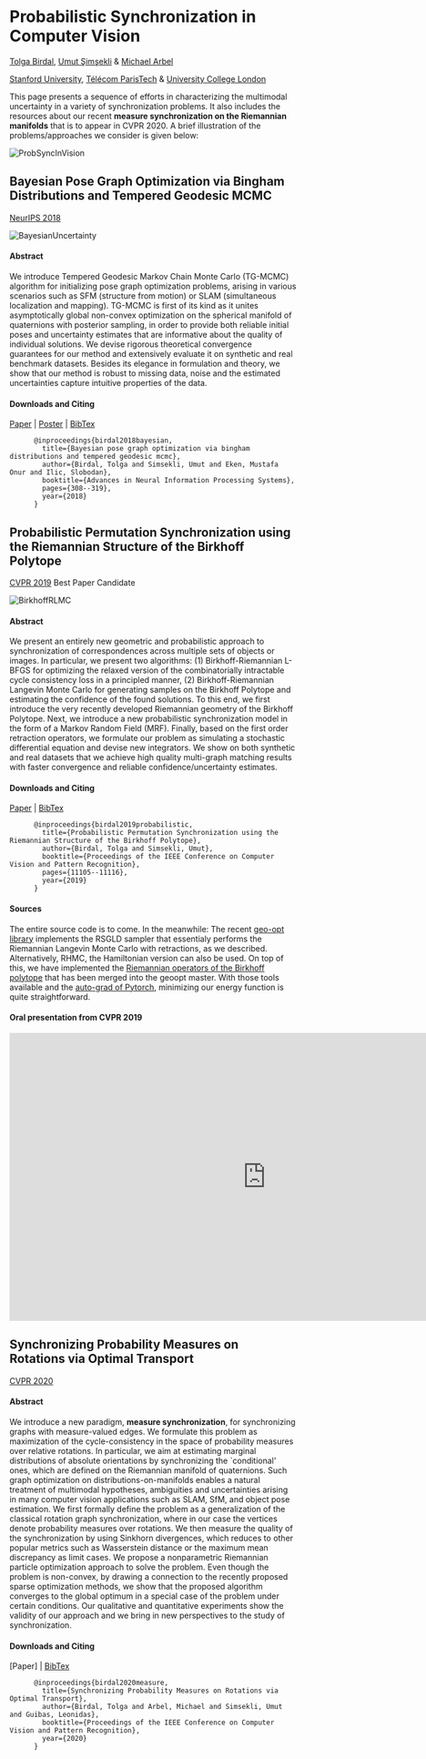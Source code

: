 # Probabilistic Synchronization in Computer Vision
[Tolga Birdal](http://tbirdal.me/), [Umut Şimşekli](https://perso.telecom-paristech.fr/simsekli/) & [Michael Arbel](https://michaelarbel.github.io/) 

[Stanford University](http://www.stanford.edu), [Télécom ParisTech](http://www.telecom-paristech.fr/) & [University College London](https://www.ucl.ac.uk/)

This page presents a sequence of efforts in characterizing the multimodal uncertainty in a variety of synchronization problems. It also includes the resources about our recent **measure synchronization on the Riemannian manifolds** that is to appear in CVPR 2020. A brief illustration of the problems/approaches we consider is given below:

![ProbSyncInVision](doc/webteaser2.jpg) 

## Bayesian Pose Graph Optimization via Bingham Distributions and Tempered Geodesic MCMC
[NeurIPS 2018](https://neurips.cc/)

![BayesianUncertainty](doc/bayesianUncertainty.jpg) 

#### Abstract
We introduce Tempered Geodesic Markov Chain Monte Carlo (TG-MCMC) algorithm for initializing pose graph optimization problems, arising in various scenarios such as SFM (structure from motion) or SLAM (simultaneous localization and mapping). TG-MCMC is first of its kind as it unites asymptotically global non-convex optimization on the spherical manifold of quaternions with posterior sampling, in order to provide both reliable initial poses and uncertainty estimates that are informative about the quality of individual solutions. We devise rigorous theoretical convergence guarantees for our method and extensively evaluate it on synthetic and real benchmark datasets. Besides its elegance in formulation and theory, we show that our method is robust to missing data, noise and the estimated uncertainties capture intuitive properties of the data.

#### Downloads and Citing
[Paper](https://arxiv.org/abs/1805.12279) | [Poster](doc/neurips2018-poster.pdf) | [BibTex](doc/BirdalNeurips2018.bib)

		  @inproceedings{birdal2018bayesian,
            title={Bayesian pose graph optimization via bingham distributions and tempered geodesic mcmc},
            author={Birdal, Tolga and Simsekli, Umut and Eken, Mustafa Onur and Ilic, Slobodan},
            booktitle={Advances in Neural Information Processing Systems},
            pages={308--319},
            year={2018}
          }
		  
## Probabilistic Permutation Synchronization using the Riemannian Structure of the Birkhoff Polytope
[CVPR 2019](http://cvpr2019.thecvf.com/) Best Paper Candidate

![BirkhoffRLMC](doc/BirkhoffRLMC.jpg) 

#### Abstract
We present an entirely new geometric and probabilistic approach to synchronization of correspondences across multiple sets of objects or images. In particular, we present two algorithms: (1) Birkhoff-Riemannian L-BFGS for optimizing the relaxed version of the combinatorially intractable cycle consistency loss in a principled manner, (2) Birkhoff-Riemannian Langevin Monte Carlo for generating samples on the Birkhoff Polytope and estimating the confidence of the found solutions. To this end, we first introduce the very recently developed Riemannian geometry of the Birkhoff Polytope. Next, we introduce a new probabilistic synchronization model in the form of a Markov Random Field (MRF). Finally, based on the first order retraction operators, we formulate our problem as simulating a stochastic differential equation and devise new integrators. We show on both synthetic and real datasets that we achieve high quality multi-graph matching results with faster convergence and reliable confidence/uncertainty estimates.

#### Downloads and Citing
[Paper](https://arxiv.org/abs/1904.05814) | [BibTex](doc/BirdalSimsekli2019.bib)

          @inproceedings{birdal2019probabilistic,
            title={Probabilistic Permutation Synchronization using the Riemannian Structure of the Birkhoff Polytope},
            author={Birdal, Tolga and Simsekli, Umut},
            booktitle={Proceedings of the IEEE Conference on Computer Vision and Pattern Recognition},
            pages={11105--11116},
            year={2019}
          }
		  
#### Sources
The entire source code is to come. In the meanwhile:
The recent [geo-opt library](https://github.com/geoopt/geoopt) implements the RSGLD sampler that essentialy performs the Riemannian Langevin Monte Carlo with retractions, as we described. Alternatively, RHMC, the Hamiltonian version can also be used. On top of this, we have implemented the [Riemannian operators of the Birkhoff polytope](https://github.com/geoopt/geoopt/blob/master/geoopt/manifolds/birkhoff_polytope.py) that has been merged into the geoopt master. With those tools available and the [auto-grad of Pytorch](https://pytorch.org/tutorials/beginner/blitz/autograd_tutorial.html), minimizing our energy function is quite straightforward.

#### Oral presentation from CVPR 2019
<iframe width="900" height="506.25" src="https://www.youtube.com/embed/q03CXgyOHIE" frameborder="0" allow="autoplay; encrypted-media" allowfullscreen></iframe>


## Synchronizing Probability Measures on Rotations via Optimal Transport
[CVPR 2020](http://cvpr2020.thecvf.com/) 

#### Abstract
We introduce a new paradigm, **measure synchronization**, for synchronizing graphs with measure-valued edges. We formulate this problem as maximization of the cycle-consistency in the space of probability measures over relative rotations. In particular, we aim at estimating marginal distributions of absolute orientations by synchronizing the `conditional' ones, which are defined on the Riemannian manifold of quaternions. Such graph optimization on distributions-on-manifolds enables a natural treatment of multimodal hypotheses, ambiguities and uncertainties arising in many computer vision applications such as SLAM, SfM, and object pose estimation. We first formally define the problem as a generalization of the classical rotation graph synchronization, where in our case the vertices denote probability measures over rotations. We then measure the quality of the synchronization by using Sinkhorn divergences, which reduces to other popular metrics such as Wasserstein distance or the maximum mean discrepancy as limit cases. We propose a nonparametric Riemannian particle optimization approach to solve the problem. Even though the problem is non-convex, by drawing a connection to the recently proposed sparse optimization methods, we show that the proposed algorithm converges to the global optimum in a special case of the problem under certain conditions. Our qualitative and quantitative experiments show the validity of our approach and we bring in new perspectives to the study of synchronization.

#### Downloads and Citing
[Paper] | [BibTex](doc/BirdalCVPR2020.bib)

          @inproceedings{birdal2020measure,
            title={Synchronizing Probability Measures on Rotations via Optimal Transport},
            author={Birdal, Tolga and Arbel, Michael and Simsekli, Umut and Guibas, Leonidas},
            booktitle={Proceedings of the IEEE Conference on Computer Vision and Pattern Recognition},
            year={2020}
          }
		  
